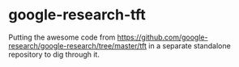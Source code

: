 # google-research-tft

Putting the awesome code from https://github.com/google-research/google-research/tree/master/tft in a separate standalone repository to dig through it.

